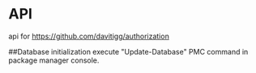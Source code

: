 # API
api for https://github.com/davitigg/authorization

##Database initialization
execute "Update-Database" PMC command in package manager console.
